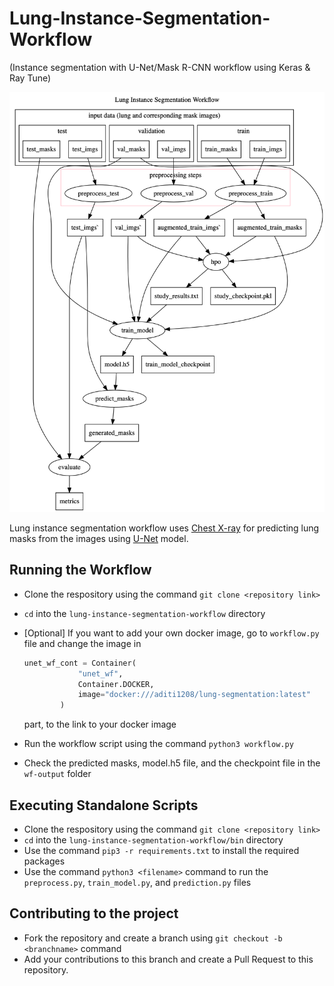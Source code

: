 # Lung-Instance-Segmentation-Workflow 
(Instance segmentation with U-Net/Mask R-CNN workflow using Keras &amp; Ray Tune)

![workflow](img/workflow.png)

Lung instance segmentation workflow uses [Chest X-ray](https://www.ncbi.nlm.nih.gov/pmc/articles/PMC4256233/) for predicting lung masks from the images using [U-Net](https://arxiv.org/abs/1505.04597) model. 

## Running the Workflow

* Clone the respository using the command `git clone <repository link>`
* `cd` into the `lung-instance-segmentation-workflow` directory
*  [Optional] If you want to add your own docker image, go to `workflow.py` file and change the image in 

    ```python
    unet_wf_cont = Container(
                "unet_wf",
                Container.DOCKER,
                image="docker:///aditi1208/lung-segmentation:latest"
            )
    ``` 
    
    part, to the link to your docker image
* Run the workflow script using the command `python3 workflow.py`
* Check the predicted masks, model.h5 file, and the checkpoint file in the `wf-output` folder

## Executing Standalone Scripts

* Clone the respository using the command `git clone <repository link>`
* `cd` into the `lung-instance-segmentation-workflow/bin` directory
* Use the command `pip3 -r requirements.txt` to install the required packages
* Use the command `python3 <filename>` command to run the `preprocess.py`, `train_model.py`, and `prediction.py` files

## Contributing to the project

* Fork the repository and create a branch using `git checkout -b <branchname>` command
* Add your contributions to this branch and create a Pull Request to this repository. 

